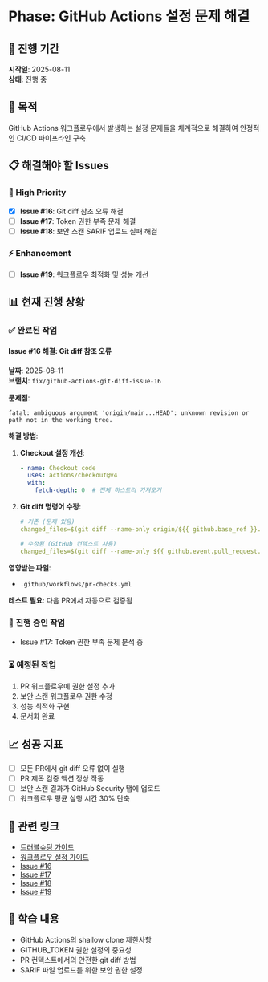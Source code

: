 # Phase: GitHub Actions 설정 문제 해결

## 📅 진행 기간
**시작일**: 2025-08-11  
**상태**: 진행 중

## 🎯 목적
GitHub Actions 워크플로우에서 발생하는 설정 문제들을 체계적으로 해결하여 안정적인 CI/CD 파이프라인 구축

## 📋 해결해야 할 Issues

### 🚨 High Priority
- [x] **Issue #16**: Git diff 참조 오류 해결
- [ ] **Issue #17**: Token 권한 부족 문제 해결
- [ ] **Issue #18**: 보안 스캔 SARIF 업로드 실패 해결

### ⚡ Enhancement  
- [ ] **Issue #19**: 워크플로우 최적화 및 성능 개선

## 📊 현재 진행 상황

### ✅ 완료된 작업

#### Issue #16 해결: Git diff 참조 오류
**날짜**: 2025-08-11  
**브랜치**: `fix/github-actions-git-diff-issue-16`

**문제점**:
```
fatal: ambiguous argument 'origin/main...HEAD': unknown revision or path not in the working tree.
```

**해결 방법**:
1. **Checkout 설정 개선**:
   ```yaml
   - name: Checkout code
     uses: actions/checkout@v4
     with:
       fetch-depth: 0  # 전체 히스토리 가져오기
   ```

2. **Git diff 명령어 수정**:
   ```yaml
   # 기존 (문제 있음)
   changed_files=$(git diff --name-only origin/${{ github.base_ref }}...HEAD)
   
   # 수정됨 (GitHub 컨텍스트 사용)
   changed_files=$(git diff --name-only ${{ github.event.pull_request.base.sha }}...${{ github.sha }})
   ```

**영향받는 파일**:
- `.github/workflows/pr-checks.yml`

**테스트 필요**: 다음 PR에서 자동으로 검증됨

### 🔄 진행 중인 작업
- Issue #17: Token 권한 부족 문제 분석 중

### ⏳ 예정된 작업
1. PR 워크플로우에 권한 설정 추가
2. 보안 스캔 워크플로우 권한 수정
3. 성능 최적화 구현
4. 문서화 완료

## 📈 성공 지표
- [ ] 모든 PR에서 git diff 오류 없이 실행
- [ ] PR 제목 검증 액션 정상 작동
- [ ] 보안 스캔 결과가 GitHub Security 탭에 업로드
- [ ] 워크플로우 평균 실행 시간 30% 단축

## 🔗 관련 링크
- [트러블슈팅 가이드](../ci-cd/github-actions-troubleshooting.md)
- [워크플로우 설정 가이드](../ci-cd/workflow-configuration-guide.md)
- [Issue #16](https://github.com/SeokRae/multi-module-example/issues/16)
- [Issue #17](https://github.com/SeokRae/multi-module-example/issues/17)
- [Issue #18](https://github.com/SeokRae/multi-module-example/issues/18)
- [Issue #19](https://github.com/SeokRae/multi-module-example/issues/19)

## 📝 학습 내용
- GitHub Actions의 shallow clone 제한사항
- GITHUB_TOKEN 권한 설정의 중요성
- PR 컨텍스트에서의 안전한 git diff 방법
- SARIF 파일 업로드를 위한 보안 권한 설정